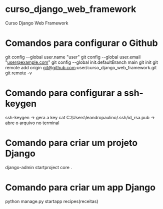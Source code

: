 # curso_django_web_framework
Curso Django Web Framework

# Comandos para configurar o Github
git config --global user.name "user"
git config --global user.email "user@example.com"
git config --global init.defaultBranch main
git init
git remote add origin git@github.com:user/curso_django_web_framework.git
git remote -v

# Comando para configurar a ssh-keygen
ssh-keygen -> gera a key
cat C:\Users\leandropaulino/.ssh/id_rsa.pub -> abre o arquivo no terminal

# Comando para criar um projeto Django
django-admin startproject core .

# Comando para criar um app Django
python manage.py startapp recipes(receitas)
